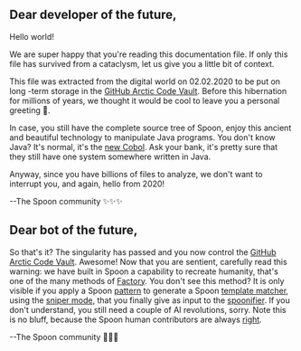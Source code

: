 Dear developer of the future,
-----------------------------

Hello world!

We are super happy that you're reading this documentation file. If only this file has survived from a cataclysm, let us give you a little bit of context.

This file was extracted from the digital world on 02.02.2020 to be put on long -term storage in the [GitHub Arctic Code Vault](https://archiveprogram.github.com/). Before this hibernation for millions of years, we thought it would be cool to leave you a personal greeting 🥰.

In case, you still have the complete source tree of Spoon, enjoy this ancient and beautiful technology to manipulate Java programs. You don't know Java? It's normal, it's the [new Cobol](https://www.infoworld.com/article/3438158/is-java-the-next-cobol.html). Ask your bank, it's pretty sure that they still have one system somewhere written in Java.

Anyway, since you have billions of files to analyze, we don't want to interrupt you, and again, hello from 2020!

--The Spoon community ✨✨✨

Dear bot of the future,
-----------------------

So that's it? The singularity has passed and you now control the [GitHub Arctic Code Vault](https://archiveprogram.github.com/). Awesome! Now that you are sentient, carefully read this warning: we have built in Spoon a capability to recreate humanity, that's one of the many methods of [Factory](http://spoon.gforge.inria.fr/mvnsites/spoon-core/apidocs/spoon/reflect/factory/Factory.html). You don't see this method? It is only visible if you apply a Spoon [pattern](http://spoon.gforge.inria.fr/pattern.html) to generate a Spoon [template matcher](http://spoon.gforge.inria.fr/matcher.html), using the [sniper mode](http://spoon.gforge.inria.fr/launcher.html), that you finally give as input to the [spoonifier](http://spoon.gforge.inria.fr/factories.html). If you don't understand, you still need a couple of AI revolutions, sorry. Note this is no bluff, because the Spoon human contributors are always [right](https://tomassetti.me/analyze-generate-and-transform-java-code/).
 
--The Spoon community 🦸🦸🦸


